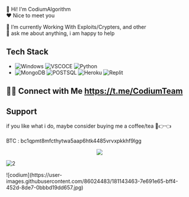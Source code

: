 <p float="left">
  
  <p float="left">

  👋 Hi! I'm CodiumAlgorithm <br>
  ❤ Nice to meet you 
  
  🌱 I’m currently Working With Exploits/Crypters, and other<br>
  💬 ask me about anything, i am happy to help<br>
    

  

  
  ## Tech Stack
  * ![Windows](https://img.shields.io/badge/Windows-0078D6?style=for-the-badge&logo=windows&logoColor=white)
    ![VSCOCE](https://img.shields.io/badge/Visual_studio_Code-0078D4?style=for-the-badge&logo=visual%20studio%20code&logoColor=white)
    ![Python](https://img.shields.io/badge/Python-14354c?style=for-the-badge&logo=python&logoColor=ffffff)
  * ![MongoDB](https://img.shields.io/badge/MongoDB-4EA94B?style=for-the-badge&logo=mongodb&logoColor=white)
    ![POSTSQL](https://img.shields.io/badge/PostgreSQL-316192?style=for-the-badge&logo=postgresql&logoColor=white)
    ![Heroku](https://img.shields.io/badge/Heroku-430098?style=for-the-badge&logo=heroku&logoColor=white)
    ![Replit](https://img.shields.io/badge/replit-667881?style=for-the-badge&logo=replit&logoColor=white)
  <!-- * ![Git](https://img.shields.io/badge/GIT-E44C30?style=for-the-badge&logo=git&logoColor=white)
  ![Github](https://img.shields.io/badge/GitHub-100000?style=for-the-badge&logo=github&logoColor=white)
  ![Markdown](https://img.shields.io/badge/Markdown-000000?style=for-the-badge&logo=markdown&logoColor=white)<br> -->
  <!-- ![Discord](https://img.shields.io/badge/Google_Cloud-4285F4?style=for-the-badge&logo=google-cloud&logoColor=white) -->
  <!-- <br>
  ![Discord](https://img.shields.io/badge/Adobe%20after%20affects-CF96FD?style=for-the-badge&logo=Adobe%20after%20effects&logoColor=393665)
  ![Discord](https://img.shields.io/badge/Adobe%20Premiere%20Pro-9999FF?style=for-the-badge&logo=Adobe%20Premiere%20Pro&logoColor=white)
  ![Discord](https://img.shields.io/badge/Adobe%20Photoshop-31A8FF?style=for-the-badge&logo=Adobe%20Photoshop&logoColor=black)
   -->

  ## 🤝🏻  Connect with Me https://t.me/CodiumTeam

  ## Support

  if you like what i do, maybe consider buying me a coffee/tea 🥺👉👈<br><br>
  BTC : bc1qpmt8mfcthytwa5aap6htk4485vrvxpkkhf9lgg

  <p  align="center">
<img src="https://raw.githubusercontent.com/bornmay/bornmay/Update/svg/Bottom.svg"> 
                  
  </p>
</p>


![2](https://user-images.githubusercontent.com/86024483/170148688-a5811ded-ea12-4855-8383-5fecf402424a.png)




<!-- <p align="center">
  <a href="https://spotify-github-profile.vercel.app/api/view?uid=yioz5owf1lq36k6pn82ie126p&redirect=false">
    <img src="https://spotify-github-profile.vercel.app/api/view?uid=yioz5owf1lq36k6pn82ie126p&cover_image=true&theme=novatorem&bar_color=53b14f&bar_color_cover=false" alt="Angel Santiago Jaime Zavala's DEV Profile">
  </a><br>
    <a href="https://github.com/staciax">
        <img src="https://komarev.com/ghpvc/?username=staciax">
    </a>
    <a href="https://github.com/staciax?tab=followers"><img src="https://img.shields.io/github/followers/staciax?label=Followers&style=social" alt="GitHub Badge"></a>
</p>
<!--  -->
<!-- [![spotify-github-profile](https://spotify-github-profile.vercel.app/api/view?uid=yioz5owf1lq36k6pn82ie126p&cover_image=true&theme=novatorem&bar_color=53b14f&bar_color_cover=false)](https://spotify-github-profile.vercel.app/api/view?uid=yioz5owf1lq36k6pn82ie126p&redirect=false) -->![codium](https://user-images.githubusercontent.com/86024483/181143463-7e691e65-bff4-452d-8de7-0bbbd19dd657.jpg)
 
